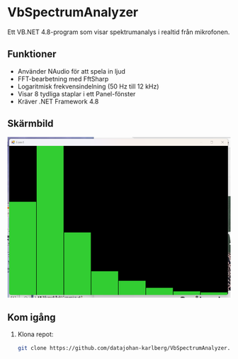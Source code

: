 # VbSpectrumAnalyzer

Ett VB.NET 4.8-program som visar spektrumanalys i realtid från mikrofonen.

## Funktioner

- Använder NAudio för att spela in ljud
- FFT-bearbetning med FftSharp
- Logaritmisk frekvensindelning (50 Hz till 12 kHz)
- Visar 8 tydliga staplar i ett Panel-fönster
- Kräver .NET Framework 4.8

## Skärmbild

![alt text](https://github.com/datajohan-karlberg/sound-FTT-2025/blob/master/Pict%202025-05-11%2007-57-48%20001.png)

## Kom igång

1. Klona repot:
   ```bash
   git clone https://github.com/datajohan-karlberg/VbSpectrumAnalyzer.git
